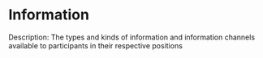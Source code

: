 # Information

Description: The types and kinds of information and information channels available to participants in their respective positions
